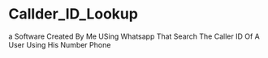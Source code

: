 # Callder_ID_Lookup
a Software Created By Me USing Whatsapp That Search The Caller ID Of A User Using His Number Phone
